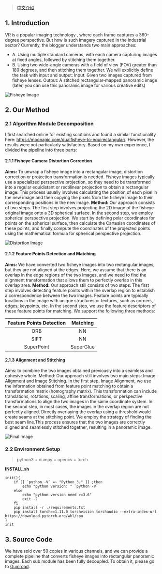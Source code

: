 > [中文介绍](README_cn.md)  

## 1. Introduction

VR is a popular imaging technology , where each frame captures a 360-degree perspective. But how is such imagery captured in the industrial sector? Currently, the blogger understands two main approaches:

- A. Using multiple standard cameras, with each camera capturing images at fixed angles, followed by stitching them together.
- B. Using two wide-angle cameras with a field of view (FOV) greater than 180 degrees, and then stitching them together.
We will explicitly define the task with input and output:
Input: Given two images captured from fisheye lenses.
Output: A stitched rectangular-mapped panoramic image (later, you can use this panoramic image for various creative edits)

![Fisheye Image](assets/1.JPEG "Fisheye Image")

## 2. Our Method
   
### 2.1 Algorithm Module Decomposition

I first searched online for existing solutions and found a similar functionality here: https://moonagic.com/dualfisheye-to-equirectangular/. However, the results were not particularly satisfactory. Based on my own experience, I divided the pipeline into three parts:

#### 2.1.1 Fisheye Camera Distortion Correction

**Aims:** To unwrap a fisheye image into a rectangular image, distortion correction or projection transformation is needed. Fisheye images typically use a specialized perspective projection, so they need to be transformed into a regular equidistant or rectilinear projection to obtain a rectangular image. This process usually involves calculating the position of each pixel in the new image and then copying the pixels from the fisheye image to their corresponding positions in the new image.
**Method:** Our approach consists of two steps. The first step involves projecting the 2D image of the fisheye original image onto a 3D spherical surface. In the second step, we employ spherical perspective projection. We start by defining polar coordinates for points on the spherical surface, then calculate the Cartesian coordinates of these points, and finally compute the coordinates of the projected points using the mathematical formula for spherical perspective projection.

![Distortion Image](assets/2.PNG "Distortion Image")

#### 2.1.2 Feature Points Detection and Matching

**Aims:** We have converted two fisheye images into two rectangular images, but they are not aligned at the edges. Here, we assume that there is an overlap in the edge regions of the two images, and we need to find the alignment transformation that allows them to perfectly overlap in this overlap area.
**Method:** Our approach still consists of two steps. The first step involves detecting feature points within the overlap region to establish a correspondence between the two images. Feature points are typically locations in the image with unique structures or textures, such as corners, edges, keypoints, etc. In the second step, we use the feature descriptors of these feature points for matching. We support the following three methods:

|   Feature Points Detection |    Matching    |
| :------------------------: | :------------: |
|              ORB           |      NN        |
|             SIFT           |      NN        |
|         SuperPoint         |   SuperGlue    |

#### 2.1.3 Alignment and Stitching

Aims:  to combine the two images obtained previously into a seamless and cohesive whole.
Method: Our approach still involves two main steps: Image Alignment and Image Stitching. In the first step, Image Alignment, we use the information obtained from feature point matching to obtain a transformation matrix (homography matrix). This transformation can include translations, rotations, scaling, affine transformations, or perspective transformations to align the two images in the same coordinate system. In the second step, in most cases, the images in the overlap region are not perfectly aligned. Directly overlaying the overlap using a threshold would create seams at the stitching point. We employ the strategy of finding the best seam line.This process ensures that the two images are correctly aligned and seamlessly stitched together, resulting in a panoramic image.

![Final Image](assets/3.PNG "Final Image")


### 2.2 Environment Setup

> python3 + numpy + opencv + torch

**INSTALL.sh**

```
init(){
    if [[ `python -V` =~ "Python 3." ]] ;then
        echo "python version: " `python -V`
    else
        echo "python version need >=3.6"
        exit -2
    fi
    pip install -r ./requirements.txt
    pip install torch==1.11.0 torchvision torchaudio --extra-index-url https://download.pytorch.org/whl/cpu
}
init
```

## 3. Source Code
We have sold over 50 copies in various channels, and we can provide a complete pipeline that converts fisheye images into rectangular panoramic images. Each sub module has been fully decoupled. To obtain it, please go to [Gumroad](https://bloodyant.gumroad.com/l/psltn).

